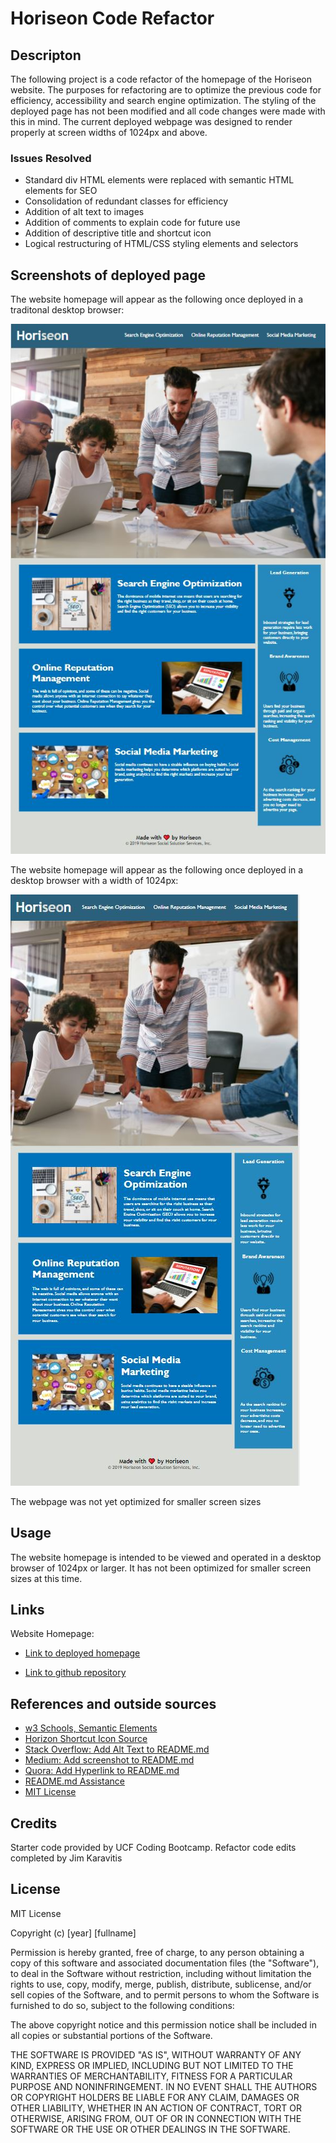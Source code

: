 # Horiseon Code Refactor

## Descripton
The following project is a code refactor of the homepage of the Horiseon website. The purposes for refactoring are to optimize the previous code for efficiency, accessibility and search engine optimization. The styling of the deployed page has not been modified and all code changes were made with this in mind. The current deployed webpage was designed to render properly at screen widths of 1024px and above.

### Issues Resolved
* Standard div HTML elements were replaced with semantic HTML elements for SEO
* Consolidation of redundant classes for efficiency
* Addition of alt text to images
* Addition of comments to explain code for future use
* Addition of descriptive title and shortcut icon
* Logical restructuring of HTML/CSS styling elements and selectors

## Screenshots of deployed page

The website homepage will appear as the following once deployed in a traditonal desktop browser:

![Traditional](assets/images/screenshot.JPG)

The website homepage will appear as the following once deployed in a desktop browser with a width of 1024px:

![1024px](assets/images/screenshot1024.JPG)

The webpage was not yet optimized for smaller screen sizes

## Usage

The website homepage is intended to be viewed and operated in a desktop browser of 1024px or larger. It has not been optimized for smaller screen sizes at this time.

## Links

Website Homepage:

* [Link to deployed homepage](http://JK1956.github.io/horiseon-optimize/)

* [Link to github repository](https://github.com/JK1956/Horiseon-optimize)

## References and outside sources
* [w3 Schools, Semantic Elements](https://www.w3schools.com/html/html5_semantic_elements.asp)
* [Horizon Shortcut Icon Source](https://www.pngwing.com/en/free-png-dxsvn)
* [Stack Overflow: Add Alt Text to README.md](https://stackoverflow.com/questions/10189356/how-to-add-screenshot-to-readmes-in-github-repository)
* [Medium: Add screenshot to README.md](https://medium.com/@justynagolawska/how-to-easily-add-screenshots-into-your-readme-file-on-github-d806a01d6ffd)
* [Quora: Add Hyperlink to README.md](https://www.quora.com/How-do-I-create-a-hyperlink-in-the-README-file-in-my-GitHub-account-which-would-redirect-to-a-new-page-containing-the-project-explanation)
* [README.md Assistance](https://blog.bitsrc.io/how-to-write-beautiful-and-meaningful-readme-md-for-your-next-project-897045e3f991)
* [MIT License](https://choosealicense.com/licenses/mit/)

## Credits

Starter code provided by UCF Coding Bootcamp. Refactor code edits completed by Jim Karavitis

## License

MIT License

Copyright (c) [year] [fullname]

Permission is hereby granted, free of charge, to any person obtaining a copy
of this software and associated documentation files (the "Software"), to deal
in the Software without restriction, including without limitation the rights
to use, copy, modify, merge, publish, distribute, sublicense, and/or sell
copies of the Software, and to permit persons to whom the Software is
furnished to do so, subject to the following conditions:

The above copyright notice and this permission notice shall be included in all
copies or substantial portions of the Software.

THE SOFTWARE IS PROVIDED "AS IS", WITHOUT WARRANTY OF ANY KIND, EXPRESS OR
IMPLIED, INCLUDING BUT NOT LIMITED TO THE WARRANTIES OF MERCHANTABILITY,
FITNESS FOR A PARTICULAR PURPOSE AND NONINFRINGEMENT. IN NO EVENT SHALL THE
AUTHORS OR COPYRIGHT HOLDERS BE LIABLE FOR ANY CLAIM, DAMAGES OR OTHER
LIABILITY, WHETHER IN AN ACTION OF CONTRACT, TORT OR OTHERWISE, ARISING FROM,
OUT OF OR IN CONNECTION WITH THE SOFTWARE OR THE USE OR OTHER DEALINGS IN THE
SOFTWARE.

